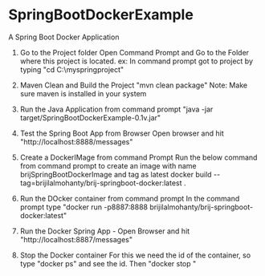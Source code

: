 # SpringBootDockerExample
A Spring Boot Docker Application

1) Go to the Project folder 
Open Command Prompt and Go to the Folder where this project is located.
ex: In command prompt got to project by typing "cd C:\myspringproject"

2) Maven Clean and Build the Project
"mvn clean package"
Note: Make sure maven is installed in your system

3) Run the Java Application from command prompt
"java -jar target/SpringBootDockerExample-0.1v.jar"

4) Test the Spring Boot App from Browser
Open browser and hit "http://localhost:8888/messages"

5) Create a DockerIMage from command Prompt
Run the below command from command prompt to create an image with name brijSpringBootDockerImage and tag as latest
docker build --tag=brijilalmohanty/brij-springboot-docker:latest .

6) Run the DOcker container from command prompt
In the command prompt type   "docker run -p8887:8888 brijilalmohanty/brij-springboot-docker:latest"

7) Run the Docker Spring App - Open Browser and hit "http://localhost:8887/messages"

8) Stop the Docker container
For this we need the id of the container, so type "docker ps" and see the id. 
Then "docker stop <id>"
